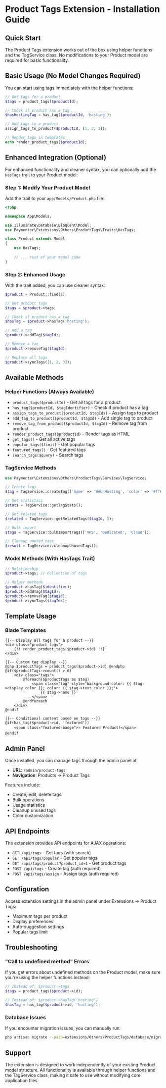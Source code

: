 # Product Tags Extension - Installation Guide

## Quick Start

The Product Tags extension works out of the box using helper functions and the TagService class. No modifications to your Product model are required for basic functionality.

## Basic Usage (No Model Changes Required)

You can start using tags immediately with the helper functions:

```php
// Get tags for a product
$tags = product_tags($productId);

// Check if product has a tag
$hasHostingTag = has_tag($productId, 'hosting');

// Add tags to a product
assign_tags_to_product($productId, [1, 2, 3]);

// Render tags in templates
echo render_product_tags($productId);
```

## Enhanced Integration (Optional)

For enhanced functionality and cleaner syntax, you can optionally add the `HasTags` trait to your Product model:

### Step 1: Modify Your Product Model

Add the trait to your `app/Models/Product.php` file:

```php
<?php

namespace App\Models;

use Illuminate\Database\Eloquent\Model;
use Paymenter\Extensions\Others\ProductTags\Traits\HasTags;

class Product extends Model
{
    use HasTags;
    
    // ... rest of your model code
}
```

### Step 2: Enhanced Usage

With the trait added, you can use cleaner syntax:

```php
$product = Product::find(1);

// Get product tags
$tags = $product->tags;

// Check if product has a tag
$hasTag = $product->hasTag('hosting');

// Add a tag
$product->addTag($tagId);

// Remove a tag
$product->removeTag($tagId);

// Replace all tags
$product->syncTags([1, 2, 3]);
```

## Available Methods

### Helper Functions (Always Available)

- `product_tags($productId)` - Get all tags for a product
- `has_tag($productId, $tagIdentifier)` - Check if product has a tag
- `assign_tags_to_product($productId, $tagIds)` - Assign tags to product
- `add_tag_to_product($productId, $tagId)` - Add single tag to product
- `remove_tag_from_product($productId, $tagId)` - Remove tag from product
- `render_product_tags($productId)` - Render tags as HTML
- `get_tags()` - Get all active tags
- `popular_tags($limit)` - Get popular tags
- `featured_tags()` - Get featured tags
- `search_tags($query)` - Search tags

### TagService Methods

```php
use Paymenter\Extensions\Others\ProductTags\Services\TagService;

// Create tags
$tag = TagService::createTag(['name' => 'Web Hosting', 'color' => '#ff6b6b']);

// Get statistics
$stats = TagService::getTagStats();

// Get related tags
$related = TagService::getRelatedTags($tagId, 5);

// Bulk import
$tags = TagService::bulkImportTags(['VPS', 'Dedicated', 'Cloud']);

// Cleanup unused tags
$result = TagService::cleanupUnusedTags();
```

### Model Methods (With HasTags Trait)

```php
// Relationship
$product->tags; // Collection of tags

// Helper methods
$product->hasTag($identifier);
$product->addTag($tagId);
$product->removeTag($tagId);
$product->syncTags($tagIds);
```

## Template Usage

### Blade Templates

```blade
{{-- Display all tags for a product --}}
<div class="product-tags">
    {!! render_product_tags($product->id) !!}
</div>

{{-- Custom tag display --}}
@php $productTags = product_tags($product->id) @endphp
@if($productTags->count() > 0)
    <div class="tags">
        @foreach($productTags as $tag)
            <span class="tag" style="background-color: {{ $tag->display_color }}; color: {{ $tag->text_color }};">
                {{ $tag->name }}
            </span>
        @endforeach
    </div>
@endif

{{-- Conditional content based on tags --}}
@if(has_tag($product->id, 'featured'))
    <span class="featured-badge">⭐ Featured Product!</span>
@endif
```

## Admin Panel

Once installed, you can manage tags through the admin panel at:
- **URL**: `/admin/product-tags`
- **Navigation**: Products → Product Tags

Features include:
- Create, edit, delete tags
- Bulk operations
- Usage statistics
- Cleanup unused tags
- Color customization

## API Endpoints

The extension provides API endpoints for AJAX operations:

- `GET /api/tags` - Get tags (with search)
- `GET /api/tags/popular` - Get popular tags
- `GET /api/tags/product?product_id=1` - Get product tags
- `POST /api/tags` - Create tag (auth required)
- `POST /api/tags/assign` - Assign tags (auth required)

## Configuration

Access extension settings in the admin panel under Extensions → Product Tags:

- Maximum tags per product
- Display preferences
- Auto-suggestion settings
- Popular tags limit

## Troubleshooting

### "Call to undefined method" Errors

If you get errors about undefined methods on the Product model, make sure you're using the helper functions instead:

```php
// Instead of: $product->tags
$tags = product_tags($product->id);

// Instead of: $product->hasTag('hosting')
$hasTag = has_tag($product->id, 'hosting');
```

### Database Issues

If you encounter migration issues, you can manually run:

```bash
php artisan migrate --path=extensions/Others/ProductTags/database/migrations --force
```

## Support

The extension is designed to work independently of your existing Product model structure. All functionality is available through helper functions and the TagService class, making it safe to use without modifying core application files.

